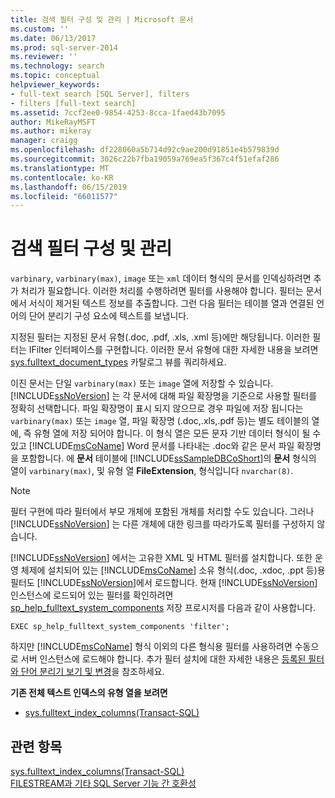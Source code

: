 ```yaml
---
title: 검색 필터 구성 및 관리 | Microsoft 문서
ms.custom: ''
ms.date: 06/13/2017
ms.prod: sql-server-2014
ms.reviewer: ''
ms.technology: search
ms.topic: conceptual
helpviewer_keywords:
- full-text search [SQL Server], filters
- filters [full-text search]
ms.assetid: 7ccf2ee0-9854-4253-8cca-1faed43b7095
author: MikeRayMSFT
ms.author: mikeray
manager: craigg
ms.openlocfilehash: df228060a5b714d92c9ae200d91851e4b579839d
ms.sourcegitcommit: 3026c22b7fba19059a769ea5f367c4f51efaf286
ms.translationtype: MT
ms.contentlocale: ko-KR
ms.lasthandoff: 06/15/2019
ms.locfileid: "66011577"
---
```

# <a name="configure-and-manage-filters-for-search"></a>검색 필터 구성 및 관리
  `varbinary`, `varbinary(max)`, `image` 또는 `xml` 데이터 형식의 문서를 인덱싱하려면 추가 처리가 필요합니다. 이러한 처리를 수행하려면 필터를 사용해야 합니다. 필터는 문서에서 서식이 제거된 텍스트 정보를 추출합니다. 그런 다음 필터는 테이블 열과 연결된 언어의 단어 분리기 구성 요소에 텍스트를 보냅니다.  
  
 지정된 필터는 지정된 문서 유형(.doc, .pdf, .xls, .xml 등)에만 해당됩니다. 이러한 필터는 IFilter 인터페이스를 구현합니다. 이러한 문서 유형에 대한 자세한 내용을 보려면 [sys.fulltext_document_types](/sql/relational-databases/system-catalog-views/sys-fulltext-document-types-transact-sql) 카탈로그 뷰를 쿼리하세요.  
  
 이진 문서는 단일 `varbinary(max)` 또는 `image` 열에 저장할 수 있습니다. [!INCLUDE[ssNoVersion](../../../includes/ssnoversion-md.md)] 는 각 문서에 대해 파일 확장명을 기준으로 사용할 필터를 정확히 선택합니다. 파일 확장명이 표시 되지 않으므로 경우 파일에 저장 됩니다는 `varbinary(max)` 또는 `image` 열, 파일 확장명 (.doc,.xls,.pdf 등)는 별도 테이블의 열에, 즉 유형 열에 저장 되어야 합니다. 이 형식 열은 모든 문자 기반 데이터 형식이 될 수 있고 [!INCLUDE[msCoName](../../../includes/msconame-md.md)] Word 문서를 나타내는 .doc와 같은 문서 파일 확장명을 포함합니다. 에 **문서** 테이블에 [!INCLUDE[ssSampleDBCoShort](../../includes/sssampledbcoshort-md.md)]의 **문서** 형식의 열이 `varbinary(max)`, 및 유형 열 **FileExtension**, 형식입니다 `nvarchar(8)`.  
  
> [!NOTE]  
>  필터 구현에 따라 필터에서 부모 개체에 포함된 개체를 처리할 수도 있습니다. 그러나 [!INCLUDE[ssNoVersion](../../../includes/ssnoversion-md.md)] 는 다른 개체에 대한 링크를 따라가도록 필터를 구성하지 않습니다.  
  
 [!INCLUDE[ssNoVersion](../../../includes/ssnoversion-md.md)] 에서는 고유한 XML 및 HTML 필터를 설치합니다. 또한 운영 체제에 설치되어 있는 [!INCLUDE[msCoName](../../../includes/msconame-md.md)] 소유 형식(.doc, .xdoc, .ppt 등)용 필터도  [!INCLUDE[ssNoVersion](../../../includes/ssnoversion-md.md)]에서 로드합니다. 현재 [!INCLUDE[ssNoVersion](../../../includes/ssnoversion-md.md)]인스턴스에 로드되어 있는 필터를 확인하려면 [sp_help_fulltext_system_components](/sql/relational-databases/system-stored-procedures/sp-help-fulltext-system-components-transact-sql) 저장 프로시저를 다음과 같이 사용합니다.  
  
```  
EXEC sp_help_fulltext_system_components 'filter';   
```  
  
 하지만 [!INCLUDE[msCoName](../../../includes/msconame-md.md)] 형식 이외의 다른 형식용 필터를 사용하려면 수동으로 서버 인스턴스에 로드해야 합니다. 추가 필터 설치에 대한 자세한 내용은 [등록된 필터와 단어 분리기 보기 및 변경](view-or-change-registered-filters-and-word-breakers.md)을 참조하세요.  
  
 **기존 전체 텍스트 인덱스의 유형 열을 보려면**  
  
-   [sys.fulltext_index_columns&#40;Transact-SQL&#41;](/sql/relational-databases/system-catalog-views/sys-fulltext-index-columns-transact-sql)  
  
## <a name="see-also"></a>관련 항목  
 [sys.fulltext_index_columns&#40;Transact-SQL&#41;](/sql/relational-databases/system-catalog-views/sys-fulltext-index-columns-transact-sql)   
 [FILESTREAM과 기타 SQL Server 기능 간 호환성](../blob/filestream-compatibility-with-other-sql-server-features.md)  
  
  
